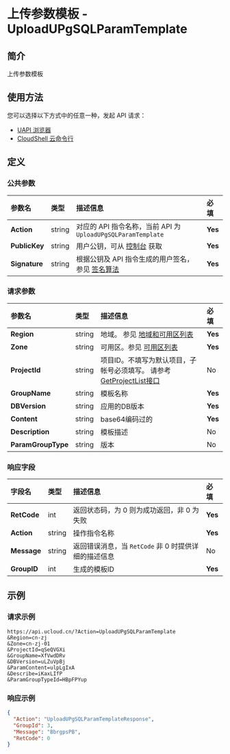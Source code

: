 # 上传参数模板 - UploadUPgSQLParamTemplate

## 简介

上传参数模板






## 使用方法

您可以选择以下方式中的任意一种，发起 API 请求：
- [UAPI 浏览器](https://console.ucloud.cn/uapi/detail?id=UploadUPgSQLParamTemplate)
- [CloudShell 云命令行](https://shell.ucloud.cn/)


## 定义

### 公共参数

| 参数名 | 类型 | 描述信息 | 必填 |
|:---|:---|:---|:---|
| **Action**     | string  | 对应的 API 指令名称，当前 API 为 `UploadUPgSQLParamTemplate`                        | **Yes** |
| **PublicKey**  | string  | 用户公钥，可从 [控制台](https://console.ucloud.cn/uapi/apikey) 获取                                             | **Yes** |
| **Signature**  | string  | 根据公钥及 API 指令生成的用户签名，参见 [签名算法](api/summary/signature.md)  | **Yes** |

### 请求参数

| 参数名 | 类型 | 描述信息 | 必填 |
|:---|:---|:---|:---|
| **Region** | string | 地域。 参见 [地域和可用区列表](https://docs.ucloud.cn/api/summary/regionlist) |**Yes**|
| **Zone** | string | 可用区。参见 [可用区列表](https://docs.ucloud.cn/api/summary/regionlist) |**Yes**|
| **ProjectId** | string | 项目ID。不填写为默认项目，子帐号必须填写。 请参考[GetProjectList接口](https://docs.ucloud.cn/api/summary/get_project_list) |No|
| **GroupName** | string | 模板名称 |**Yes**|
| **DBVersion** | string | 应用的DB版本 |**Yes**|
| **Content** | string | base64编码过的 |**Yes**|
| **Description** | string | 模板描述 |No|
| **ParamGroupType** | string | 版本 |No|

### 响应字段

| 字段名 | 类型 | 描述信息 | 必填 |
|:---|:---|:---|:---|
| **RetCode** | int | 返回状态码，为 0 则为成功返回，非 0 为失败 |**Yes**|
| **Action** | string | 操作指令名称 |**Yes**|
| **Message** | string | 返回错误消息，当 `RetCode` 非 0 时提供详细的描述信息 |No|
| **GroupID** | int | 生成的模板ID |**Yes**|




## 示例

### 请求示例
    
```
https://api.ucloud.cn/?Action=UploadUPgSQLParamTemplate
&Region=cn-zj
&Zone=cn-zj-01
&ProjectId=qSeQVGXi
&GroupName=XfVwdDRv
&DBVersion=uLZuVpBj
&ParamContent=ulpLgIxA
&Describe=iKaxLIfP
&ParamGroupTypeId=HBpFPYup
```

### 响应示例
    
```json
{
  "Action": "UploadUPgSQLParamTemplateResponse",
  "GroupId": 3,
  "Message": "BbrgpsPB",
  "RetCode": 0
}
```





